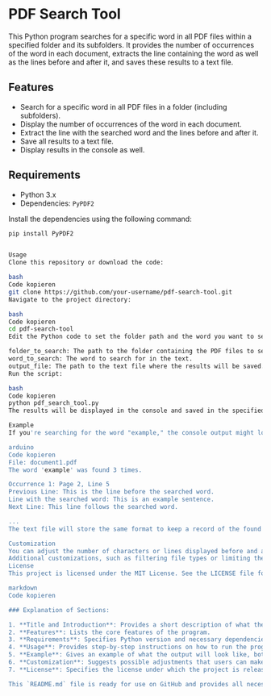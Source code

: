 # PDF Search Tool

This Python program searches for a specific word in all PDF files within a specified folder and its subfolders. 
It provides the number of occurrences of the word in each document, extracts the line containing the word as well as the lines before and after it, and saves these results to a text file.

## Features

- Search for a specific word in all PDF files in a folder (including subfolders).
- Display the number of occurrences of the word in each document.
- Extract the line with the searched word and the lines before and after it.
- Save all results to a text file.
- Display results in the console as well.

## Requirements

- Python 3.x
- Dependencies: `PyPDF2`

Install the dependencies using the following command:

```bash
pip install PyPDF2


Usage
Clone this repository or download the code:

bash
Code kopieren
git clone https://github.com/your-username/pdf-search-tool.git
Navigate to the project directory:

bash
Code kopieren
cd pdf-search-tool
Edit the Python code to set the folder path and the word you want to search for:

folder_to_search: The path to the folder containing the PDF files to search.
word_to_search: The word to search for in the text.
output_file: The path to the text file where the results will be saved.
Run the script:

bash
Code kopieren
python pdf_search_tool.py
The results will be displayed in the console and saved in the specified text file.

Example
If you're searching for the word "example," the console output might look like this:

arduino
Code kopieren
File: document1.pdf
The word 'example' was found 3 times.

Occurrence 1: Page 2, Line 5
Previous Line: This is the line before the searched word.
Line with the searched word: This is an example sentence.
Next Line: This line follows the searched word.

...
The text file will store the same format to keep a record of the found results.

Customization
You can adjust the number of characters or lines displayed before and after the searched word in the code by modifying the appropriate section in the script.
Additional customizations, such as filtering file types or limiting the search to specific folders, can also be made by adjusting the script.
License
This project is licensed under the MIT License. See the LICENSE file for more details.

markdown
Code kopieren

### Explanation of Sections:

1. **Title and Introduction**: Provides a short description of what the tool does.
2. **Features**: Lists the core features of the program.
3. **Requirements**: Specifies Python version and necessary dependencies.
4. **Usage**: Provides step-by-step instructions on how to run the program, including cloning the repository, modifying the script for folder and word input, and running the program.
5. **Example**: Gives an example of what the output will look like, both in the console and in the saved text file.
6. **Customization**: Suggests possible adjustments that users can make to the script.
7. **License**: Specifies the license under which the project is released, linking to the license file for details.

This `README.md` file is ready for use on GitHub and provides all necessary information for someone who wants to use or contribute to the project.
